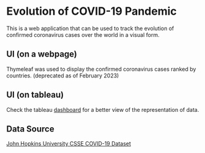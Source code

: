 # Evolution of COVID-19 Pandemic

This is a web application that can be used to track the evolution of confirmed coronavirus cases over the world in a visual form.

## UI (on a webpage)
Thymeleaf was used to display the confirmed coronavirus cases ranked by countries. (deprecated as of February 2023)

## UI (on tableau)

Check the tableau [dashboard](https://public.tableau.com/app/profile/ankit.dani/viz/COVID-19InfectedCasesbyCountries/COVID-19#1) for a better view of the representation of data. 

## Data Source 
[John Hopkins University CSSE COVID-19 Dataset](https://github.com/CSSEGISandData/COVID-19)


